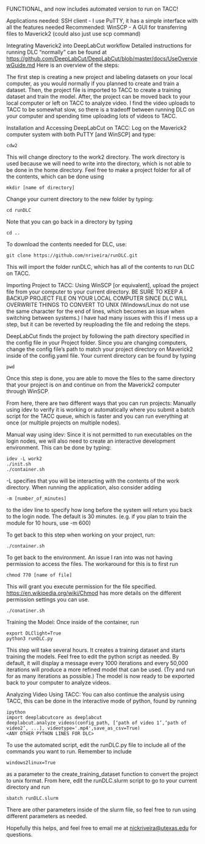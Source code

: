 FUNCTIONAL, and now includes automated version to run on TACC!

Applications needed: 
SSH client - I use PuTTY, it has a simple interface with all the features needed
Recommended: WinSCP - A GUI for transferring files to Maverick2 (could also just use scp command)

Integrating Maverick2 into DeepLabCut workflow
Detailed instructions for running DLC “normally” can be found at https://github.com/DeepLabCut/DeepLabCut/blob/master/docs/UseOverviewGuide.md
Here is an overview of the steps:

The first step is creating a new project and labeling datasets on your local computer, as you would normally if you planned to create and train a dataset. Then, the project file is imported to TACC to create a training dataset and train the model. After, the project can be moved back to your local computer or left on TACC to analyze video. I find the video uploads to TACC to be somewhat slow, so there is a tradeoff between running DLC on your computer and spending time uploading lots of videos to TACC.

Installation and Accessing DeepLabCut on TACC:
Log on the Maverick2 computer system with both PuTTY [and WinSCP] and type:

	cdw2

This will change directory to the work2 directory. The work directory is used because we will need to write into the directory, which is not able to be done in the home directory. Feel free to make a project folder for all of the contents, which can be done using 

	mkdir [name of directory]

Change your current directory to the new folder by typing: 

	cd runDLC
	
Note that you can go back in a directory by typing

	cd ..

To download the contents needed for DLC, use:

	git clone https://github.com/nriveira/runDLC.git
	
This will import the folder runDLC, which has all of the contents to run DLC on TACC.

Importing Project to TACC:
Using WinSCP [or equivalent], upload the project file from your computer to your current directory.
BE SURE TO KEEP A BACKUP PROJECT FILE ON YOUR LOCAL COMPUTER SINCE DLC WILL OVERWRITE THINGS TO CONVERT TO UNIX (Windows/Linux do not use the same character for the end of lines, which becomes an issue when switching between systems.)
I have had many issues with this if I mess up a step, but it can be reverted by reuploading the file and redoing the steps.

DeepLabCut finds the project by following the path directory specified in the config file in your Project folder. Since you are changing computers, change the config file’s path to match your project directory on Maverick2 inside of the config.yaml file. Your current directory can be found by typing

	pwd

Once this step is done, you are able to move the files to the same directory that your project is on and continue on from the Maverick2 computer through WinSCP.

From here, there are two different ways that you can run projects: Manually using idev to verify it is working or automatically where you submit a batch script for the TACC queue, which is faster and you can run everything at once (or multiple projects on multiple nodes). 

Manual way using idev:
Since it is not permitted to run executables on the login nodes, we will also need to create an interactive development environment. This can be done by typing:

	idev -L work2
	./init.sh
	./container.sh

-L specifies that you will be interacting with the contents of the work directory. When running the application, also consider adding

	-m [number_of_minutes] 

to the idev line to specify how long before the system will return you back to the login node. The default is 30 minutes. (e.g. if you plan to train the module for 10 hours, use -m 600)

To get back to this step when working on your project, run:

	./container.sh

To get back to the environment.
An issue I ran into was not having permission to access the files. The workaround for this is to first run 

	chmod 770 [name of file]

This will grant you execute permission for the file specified. https://en.wikipedia.org/wiki/Chmod has more details on the different permission settings you can use.
 		
	./conatiner.sh

Training the Model:
Once inside of the container, run

	export DLClight=True
	python3 runDLC.py

This step will take several hours. It creates a training dataset and starts training the models. Feel free to edit the python script as needed. By default, it will display a message every 1000 iterations and every 50,000 iterations will produce a more refined model that can be used. (Try and run for as many iterations as possible.) The model is now ready to be exported back to your computer to analyze videos. 

Analyzing Video Using TACC:
You can also continue the analysis using TACC, this can be done in the interactive mode of python, found by running

	ipython
	import deeplabcutcore as deeplabcut
	deeplabcut.analyze_videos(config_path, [‘path of video 1’,‘path of video2’, ...], videotype='.mp4',save_as_csv=True)
	<ANY OTHER PYTHON LINES FOR DLC>

To use the automated script, edit the runDLC.py file to include all of the commands you want to run. Remember to include 
	
	windows2linux=True

as a parameter to the create_training_dataset function to convert the project to unix format. From here, edit the runDLC.slurm script to go to your current directory and run
	
	sbatch runDLC.slurm
	
There are other parameters inside of the slurm file, so feel free to run using different parameters as needed.
	

	
Hopefully this helps, and feel free to email me at nickriveira@utexas.edu for questions.
